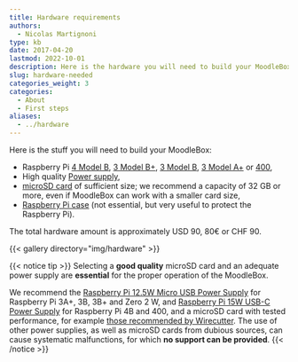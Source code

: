 ```yaml
---
title: Hardware requirements
authors:
  - Nicolas Martignoni
type: kb
date: 2017-04-20
lastmod: 2022-10-01
description: Here is the hardware you will need to build your MoodleBox
slug: hardware-needed
categories_weight: 3
categories:
  - About
  - First steps
aliases:
  - ../hardware
---
```

Here is the stuff you will need to build your MoodleBox:

  * Raspberry Pi [4 Model B][RPi4B], [3 Model B+][RPi3Bplus], [3 Model B][RPi3B], [3 Model A+][RPi3Aplus] or [400][RPi400],
  * High quality [Power supply][supply],
  * [microSD card][sdcard] of sufficient size; we recommend a capacity of 32 GB or more, even if MoodleBox can work with a smaller card size,
  * [Raspberry Pi case][case] (not essential, but very useful to protect the Raspberry Pi).

The total hardware amount is approximately USD 90, 80€ or CHF 90.

{{< gallery directory="img/hardware" >}}

{{< notice tip >}}
Selecting a __good quality__ microSD card and an adequate power supply are __essential__ for the proper operation of the MoodleBox.

We recommend the [Raspberry Pi 12.5W Micro USB Power Supply](https://www.raspberrypi.com/products/micro-usb-power-supply/) for Raspberry Pi 3A+, 3B, 3B+ and Zero 2 W, and [Raspberry Pi 15W USB-C Power Supply](https://www.raspberrypi.com/products/type-c-power-supply/) for Raspberry Pi 4B and 400, and a microSD card with tested performance, for example [those recommended by Wirecutter](https://www.nytimes.com/wirecutter/reviews/best-microsd-card/). The use of other power supplies, as well as microSD cards from dubious sources, can cause systematic malfunctions, for which __no support can be provided__.
{{< /notice >}}

 [RPi3Aplus]: https://www.raspberrypi.com/products/raspberry-pi-3-model-a-plus/
 [RPi3B]: https://www.raspberrypi.com/products/raspberry-pi-3-model-b/
 [RPi3Bplus]: https://www.raspberrypi.com/products/raspberry-pi-3-model-b-plus/
 [RPi4B]: https://www.raspberrypi.com/products/raspberry-pi-4-model-b/
 [RPi400]: https://www.raspberrypi.com/products/raspberry-pi-400/
 [case]: https://www.raspberrypi.com/products/raspberry-pi-3-case/
 [sdcard]: https://www.nytimes.com/wirecutter/reviews/best-microsd-card/
 [supply]: https://www.raspberrypi.com/products/micro-usb-power-supply/
